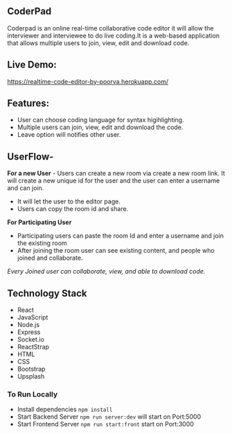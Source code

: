 ## CoderPad

Coderpad is an online real-time collaborative code editor it will allow the interviewer and interviewee to do live coding.It is a web-based application that allows multiple users to join, view, edit and download code.

## Live Demo:

https://realtime-code-editor-by-poorva.herokuapp.com/

## Features:

- User can choose coding language for syntax higihlighting.
- Multiple users can join, view, edit and download the code.
- Leave option will notifies other user.

## UserFlow-

**For a new User** -
Users can create a new room via create a new room link. It will create a new unique id for the user and the user can enter a username and can join.

- It will let the user to the editor page.
- Users can copy the room id and share.

**For Participating User**
- Participating users can paste the room Id and enter a username and join the existing room
- After joining the room user can see existing content, and people who joined and collaborate.

_Every Joined user can collaborate, view, and able to download code._

## Technology Stack

- React
- JavaScript
- Node.js
- Express
- Socket.io
- ReactStrap
- HTML
- CSS
- Bootstrap
- Upsplash

### To Run Locally

- Install dependencies `npm install`
- Start Backend Server `npm run server:dev` will start on Port:5000
- Start Frontend Server `npm run start:front` start on Port:3000
